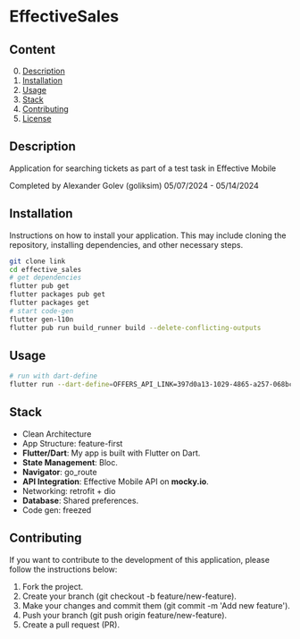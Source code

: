 # EffectiveSales

## Content

0. [Description](#description)
1. [Installation](#installation)
2. [Usage](#usage)
3. [Stack](#features)
4. [Contributing](#contributing)
5. [License](#license)

## Description

Application for searching tickets as part of a test task in Effective Mobile

Completed by Alexander Golev (goliksim) 05/07/2024 - 05/14/2024

## Installation

Instructions on how to install your application. This may include cloning the repository, installing dependencies, and other necessary steps.

```bash
git clone link
cd effective_sales
# get dependencies
flutter pub get
flutter packages pub get
flutter packages get
# start code-gen
flutter gen-l10n 
flutter pub run build_runner build --delete-conflicting-outputs
```

## Usage
```bash
# run with dart-define
flutter run --dart-define=OFFERS_API_LINK=397d0a13-1029-4865-a257-068bc60cc11e --dart-define=TICKETS_OFFERS_API_LINK=632f8e89-618a-4357-ac07-1fcc397cd666 --dart-define=TICKETS_API_LINK=ba3e3f04-0d8e-44d7-9dee-0d8cbe6e5496
```

## Stack
- Clean Architecture
- App Structure: feature-first
- **Flutter/Dart**: My app is built with Flutter on Dart.
- **State Management**: Bloc.
- **Navigator**: go_route
- **API Integration**: Effective Mobile API on **mocky.io**.
- Networking: retrofit + dio
- **Database**: Shared preferences.
- Code gen: freezed



## Contributing
If you want to contribute to the development of this application, please follow the instructions below:

1. Fork the project.
2. Create your branch (git checkout -b feature/new-feature).
3. Make your changes and commit them (git commit -m 'Add new feature').
4. Push your branch (git push origin feature/new-feature).
5. Create a pull request (PR).